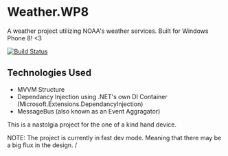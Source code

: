 # Weather.WP8
A weather project utilizing NOAA's weather services. Built for Windows Phone 8! <3


[![Build Status](https://dynamensions.visualstudio.com/b8a4585e-c637-49db-a606-31b185b4b9e6/_apis/build/status/9)](https://dynamensions.visualstudio.com/b8a4585e-c637-49db-a606-31b185b4b9e6/_apis/build/status/9)

## Technologies Used
- MVVM Structure
- Dependancy Injection using .NET's own DI Container (Microsoft.Extensions.DependancyInjection)
- MessageBus (also known as an Event Aggragator)

This is a nastolgia project for the one of a kind hand device.

NOTE:
The project is currently in fast dev mode. Meaning that there may be a big flux in the design.
/
